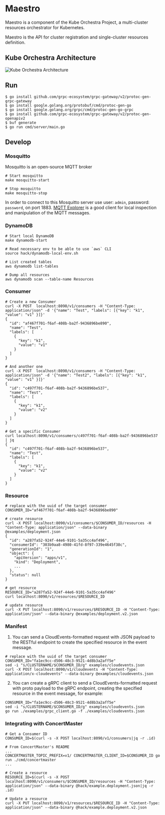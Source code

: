 # Maestro

Maestro is a component of the Kube Orchestra Project, a multi-cluster resources orchestrator for Kubernetes.

Maestro is the API for cluster registration and single-cluster resources definition.

## Kube Orchestra Architecture

![Kube Orchestra Architecture](./architecture.png)

## Run

```
$ go install github.com/grpc-ecosystem/grpc-gateway/v2/protoc-gen-grpc-gateway
$ go install google.golang.org/protobuf/cmd/protoc-gen-go
$ go install google.golang.org/grpc/cmd/protoc-gen-go-grpc
$ go install github.com/grpc-ecosystem/grpc-gateway/v2/protoc-gen-openapiv2
$ buf generate
$ go run cmd/server/main.go
```

## Develop

### Mosquitto

Mosquitto is an open-source MQTT broker

```shell
# Start mosquitto
make mosquitto-start

# Stop mosquitto
make mosquitto-stop
```

In order to connect to this Mosquitto server use user: `admin`, password: `password`, on port 1883. [MQTT Explorer](http://mqtt-explorer.com/) is a good client for local inspection and manipulation of the MQTT messages.

### DynamoDB

```shell
# Start local DynamoDB
make dynamodb-start

# Read necessary env to be able to use `aws` CLI
source hack/dynamodb-local-env.sh

# List created tables
aws dynamodb list-tables

# Dump all resources
aws dynamodb scan --table-name Resources
```

### Consumer

```shell
# Create a new Consumer
curl -X POST  localhost:8090/v1/consumers -H "Content-Type: application/json" -d '{"name": "Test", "labels": [{"key": "k1", "value": "v1" }]}'
{
  "id": "af467f701-f6af-408b-ba2f-9436896be890",
  "name": "Test",
  "labels": [
    {
      "key": "k1",
      "value": "v1"
    }
  ]
}

# And another one
curl -X POST  localhost:8090/v1/consumers -H "Content-Type: application/json" -d '{"name": "Test2", "labels": [{"key": "k1", "value": "v1" }]}'
{
  "id": "c497f701-f6af-408b-ba2f-9436896be537",
  "name": "Test",
  "labels": [
    {
      "key": "k1",
      "value": "v2"
    }
  ]
}

# Get a specific Consumer
curl localhost:8090/v1/consumers/c497f701-f6af-408b-ba2f-9436896be537 | jq
{
  "id": "c497f701-f6af-408b-ba2f-9436896be537",
  "name": "Test",
  "labels": [
    {
      "key": "k1",
      "value": "v2"
    }
  ]
}
```

### Resource

```shell
# replace with the uuid of the target consumer
CONSUMER_ID="af467f701-f6af-408b-ba2f-9436896be890"

# create resource
curl -X POST localhost:8090/v1/consumers/$CONSUMER_ID/resources -H "Content-Type: application/json" --data-binary @examples/deployment.json
{
  "id": "a287fa52-924f-44e6-9101-5a35cc4af496",
  "consumerId": "303b9aa8-4980-41fd-8f97-339e4645f38c",
  "generationId": "1",
  "object": {
    "apiVersion": "apps/v1",
    "kind": "Deployment",
    ...
  },
  "status": null
}

# get resource
RESOURCE_ID="a287fa52-924f-44e6-9101-5a35cc4af496"
curl localhost:8090/v1/resources/$RESOURCE_ID

# update resource
curl -X PUT localhost:8090/v1/resources/$RESOURCE_ID -H "Content-Type: application/json" --data-binary @examples/deployment.v2.json
```

### Manifest

1. You can send a CloudEvents-formatted request with JSON payload to the RESTful endpoint to create the specified resource in the event message.

```shell
# replace with the uuid of the target consumer
CONSUMER_ID="fa1ec9cc-d506-48c3-9521-4d8b3a2aff5e"
sed -i "s/CLUSTERNAME/$CONSUMER_ID/g" examples/cloudevents.json
curl -X POST localhost:8090/v1/cloudevents -H "Content-Type: application/x-cloudevents" --data-binary @examples/cloudevents.json
```

2. You can create a gRPC client to send a CloudEvents-formatted request with proto payload to the gRPC endpoint, creating the specified resource in the event message, for example:

```shell
CONSUMER_ID="fa1ec9cc-d506-48c3-9521-4d8b3a2aff5e"
sed -i "s/CLUSTERNAME/$CONSUMER_ID/g" examples/cloudevents.json
go run ./examples/grpc_client.go -f ./examples/cloudevents.json
```

### Integrating with ConcertMaster

```shell
# Get a Consumer ID
CONSUMER_ID=$(curl -s -X POST localhost:8090/v1/consumers|jq -r .id)

# From ConcertMaster's README
...
CONCERTMASTER_TOPIC_PREFIX=v1/ CONCERTMASTER_CLIENT_ID=$CONSUMER_ID go run ./cmd/concertmaster
...

# Create a resource
RESOURCE_ID=$(curl -s -X POST localhost:8090/v1/consumers/$CONSUMER_ID/resources -H "Content-Type: application/json" --data-binary @hack/example.deployment.json|jq -r .id)

# Update a resource
curl -X PUT localhost:8090/v1/resources/$RESOURCE_ID -H "Content-Type: application/json" --data-binary @hack/example.deployment.v2.json
```
